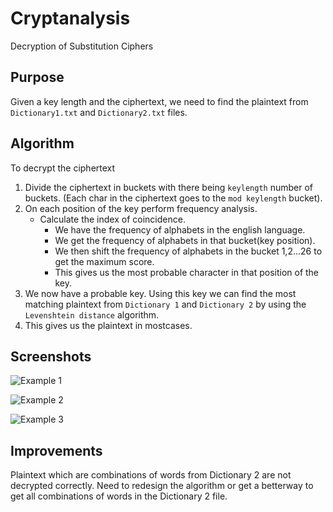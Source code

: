 Cryptanalysis
===============

Decryption of Substitution Ciphers

Purpose
-------

Given a key length and the ciphertext, we need to find the plaintext from `Dictionary1.txt` and `Dictionary2.txt` files.

Algorithm
----

To decrypt the ciphertext

1. Divide the ciphertext in buckets with there being `keylength` number of buckets. (Each char in the ciphertext goes to the `mod keylength` bucket).
2. On each position of the key perform frequency analysis.
    + Calculate the index of coincidence.
       - We have the frequency of alphabets in the english language.
       - We get the frequency of alphabets in that bucket(key position).
       - We then shift the frequency of alphabets in the bucket 1,2...26 to get the maximum score. 
       - This gives us the most probable character in that position of the key.
3. We now have a probable key. Using this key we can find the most matching plaintext from `Dictionary 1` and `Dictionary 2` by using the `Levenshtein distance` algorithm.
4. This gives us the plaintext in mostcases.


Screenshots
-----------
![Example 1]("/Screenshots/Screenshot1.PNG?raw=true" "Example 1")

![Example 2]("/Screenshots/Screenshot2.PNG?raw=true" "Example 2")

![Example 3]("/Screenshots/Screenshot3.PNG?raw=true" "Example 3")


Improvements
------------

Plaintext which are combinations of words from Dictionary 2 are not decrypted correctly.
Need to redesign the algorithm or get a betterway to get all combinations of words in the Dictionary 2 file.
